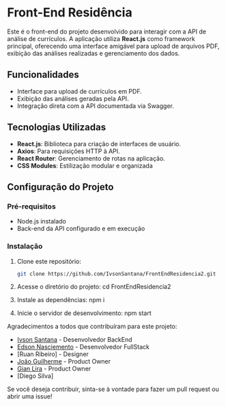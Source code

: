# Front-End Residência

Este é o front-end do projeto desenvolvido para interagir com a API de análise de currículos. A aplicação utiliza **React.js** como framework principal, oferecendo uma interface amigável para upload de arquivos PDF, exibição das análises realizadas e gerenciamento dos dados.

## Funcionalidades

- Interface para upload de currículos em PDF.
- Exibição das análises geradas pela API.
- Integração direta com a API documentada via Swagger.

## Tecnologias Utilizadas

- **React.js**: Biblioteca para criação de interfaces de usuário.
- **Axios**: Para requisições HTTP à API.
- **React Router**: Gerenciamento de rotas na aplicação.
- **CSS Modules**: Estilização modular e organizada

## Configuração do Projeto

### Pré-requisitos

- Node.js instalado
- Back-end da API configurado e em execução

### Instalação

1. Clone este repositório:
   ```bash
   git clone https://github.com/IvsonSantana/FrontEndResidencia2.git

2. Acesse o diretório do projeto:
    cd FrontEndResidencia2

3. Instale as dependências:
    npm i

4. Inicie o servidor de desenvolvimento:
    npm start

Agradecimentos a todos que contribuíram para este projeto:

- [Ivson Santana](https://github.com/IvsonSantana) - Desenvolvedor BackEnd
- [Edson Nasciemento](https://github.com/Edson-N-Silva) - Desenvolvedor FullStack
- [Ruan Ribeiro] - Designer
- [João Guilherme](https://github.com/JotaaLm) - Product Owner
- [Gian Lira](https://github.com/GVlira) - Product Owner
- [Diego Silva]

Se você deseja contribuir, sinta-se à vontade para fazer um pull request ou abrir uma issue!